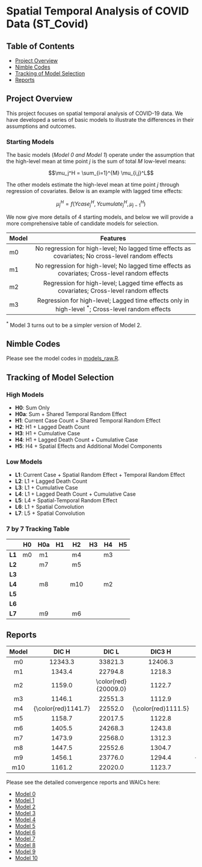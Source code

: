 # Spatial Temporal Analysis of COVID Data (ST_Covid)

## Table of Contents
- [Project Overview](#project-overview)
- [Nimble Codes](#nimble-codes)
- [Tracking of Model Selection](#tracking-of-model-selection)
- [Reports](#reports)

## Project Overview

This project focuses on spatial temporal analysis of COVID-19 data. We have developed a series of basic models to illustrate the differences in their assumptions and outcomes.  

### Starting Models 
The basic models (*Model 0 and Model 1*) operate under the assumption that the high-level mean at time point $j$ is the sum of total $M$ low-level means: 

$$\mu_j^H = \sum_{i=1}^{M} \mu_{i,j}^L$$

The other models estimate the high-level mean at time point $j$ through regression of covariates. Below is an example with lagged time effects: 

$$\mu_j^H = f(Ycase_{j}^H, Ycumulate_{j}^H, \mu_{j-1}^H)$$

We now give more details of 4 starting models, and below we will provide a more comprehensive table of candidate models for selection.

| Model | Features |
|-------|:--------:|
| m0 | No regression for high-level; No lagged time effects as covariates; No cross-level random effects |
| m1 | No regression for high-level; No lagged time effects as covariates; Cross-level random effects |
| m2 | Regression for high-level; Lagged time effects as covariates; Cross-level random effects | 
| m3 | Regression for high-level; Lagged time effects only in high-level ${}^*$; Cross-level random effects | 

${}^*$ Model 3 turns out to be a simpler version of Model 2.

## Nimble Codes

Please see the model codes in [models_raw.R](https://github.com/Sijianf/ST_Covid/blob/main/codes/models_raw.R).  

## Tracking of Model Selection

### High Models
- **H0**: Sum Only
- **H0a**: Sum + Shared Temporal Random Effect
- **H1**: Current Case Count + Shared Temporal Random Effect
- **H2**: H1 + Lagged Death Count
- **H3**: H1 + Cumulative Case
- **H4**: H1 + Lagged Death Count + Cumulative Case
- **H5**: H4 + Spatial Effects and Additional Model Components

### Low Models
- **L1**: Current Case + Spatial Random Effect + Temporal Random Effect
- **L2**: L1 + Lagged Death Count
- **L3**: L1 + Cumulative Case
- **L4**: L1 + Lagged Death Count + Cumulative Case
- **L5**: L4 + Spatial-Temporal Random Effect
- **L6**: L1 + Spatial Convolution
- **L7**: L5 + Spatial Convolution

### 7 by 7 Tracking Table

|         |  **H0**  |  **H0a** |  **H1**  |  **H2**  |  **H3**  |  **H4**  |  **H5**  |
|:-------:|:--------:|:--------:|:--------:|:--------:|:--------:|:--------:|:--------:|
| **L1**  |    m0    |    m1    |          |    m4    |          |    m3    |          |
| **L2**  |          |    m7    |          |    m5    |          |          |          |
| **L3**  |          |          |          |          |          |          |          |
| **L4**  |          |    m8    |          |    m10   |          |    m2    |          |
| **L5**  |          |          |          |          |          |          |          |
| **L6**  |          |          |          |          |          |          |          |
| **L7**  |          |    m9    |          |    m6    |          |          |          |

## Reports


| Model |   DIC H   |    DIC L   |   DIC3 H   |    DIC3 L  |   PWAIC H  |   PWAIC L  |   WAIC H   |   WAIC L   |
|:-----:|:---------:|:----------:|:----------:|:----------:|:----------:|:----------:|:----------:|:----------:|
|  m0   |  12343.3  |  33821.3   |  12406.3   |  33901.4   |    92.9    |   162.8    |  12411.1   |  33906.4   |
|  m1   |  1343.4   |  22794.8   |  1218.3    |  22823.8   |    63.4    |   196.0    |  1258.2    |  22835.7   |
|  m2   |  1159.0   | \color{red}{20009.0} |  1122.7    |  22065.5   |    26.6    |   190.6    |  1136.4    |  22078.4   |
|  m3   |  1146.1   |  22551.3   |  1112.9    |  22642.5   |    23.3    |   206.4    |  1124.7    |  22656.2   |
|  m4   | {\color{red}1141.7} |  22552.0   | {\color{red}1111.5} |  22638.2   |   {\color{red}22.6} |   203.6    | {\color{red}1122.8} |  22651.9   |
|  m5   |  1158.7   |  22017.5   |  1122.8    |  22085.9   |    26.4    |   187.0    |  1136.2    |  22098.6   |
|  m6   |  1405.5   |  24268.3   |  1243.8    |  21376.4   |    89.9    |   1524.8   |  1312.6    |  22101.5   |
|  m7   |  1473.9   |  22568.0   |  1312.3    |  22441.7   |    122.9   |   136.6    |  1407.7    |  22448.2   |
|  m8   |  1447.5   |  22552.6   |  1304.7    |  22449.1   |    117.9   | {\color{red}136.0} |  1395.5    |  22455.2   |
|  m9   |  1456.1   |  23776.0   |  1294.4    | {\color{red}21169.1} |    95.1    |   1535.9   |  1362.5    | {\color{red}21913.2} |
|  m10  |  1161.2   |  22020.0   |  1123.7    |  22086.4   |    26.8    |   187.4    |  1137.5    |  22098.6   |

Please see the detailed convergence reports and WAICs here: 

- [Model 0](https://sijianf.github.io/ST_Covid/pages/Report_Aug_m0.html)
- [Model 1](https://sijianf.github.io/ST_Covid/pages/Report_Aug_m1.html)
- [Model 2](https://sijianf.github.io/ST_Covid/pages/Report_Aug_m2.html)
- [Model 3](https://sijianf.github.io/ST_Covid/pages/Report_Aug_m3.html)
- [Model 4](https://sijianf.github.io/ST_Covid/pages/Report_Aug_m4.html)
- [Model 5](https://sijianf.github.io/ST_Covid/pages/Report_Aug_m5.html)
- [Model 6](https://sijianf.github.io/ST_Covid/pages/Report_Aug_m6.html)
- [Model 7](https://sijianf.github.io/ST_Covid/pages/Report_Aug_m7.html)
- [Model 8](https://sijianf.github.io/ST_Covid/pages/Report_Aug_m8.html)
- [Model 9](https://sijianf.github.io/ST_Covid/pages/Report_Aug_m9.html)
- [Model 10](https://sijianf.github.io/ST_Covid/pages/Report_Aug_m10.html)





